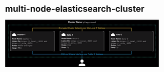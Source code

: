 # multi-node-elasticsearch-cluster

![alt text](https://github.com/jehadnasser/multi-node-elasticsearch-cluster/blob/main/arch.png)
